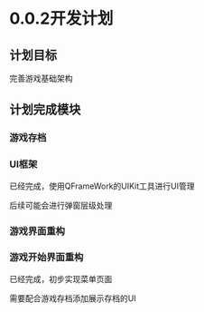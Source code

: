 ﻿# 0.0.2开发计划
## 计划目标
完善游戏基础架构
## 计划完成模块
### 游戏存档
### UI框架
已经完成，使用QFrameWork的UIKit工具进行UI管理

后续可能会进行弹窗层级处理
### 游戏界面重构
### 游戏开始界面重构
已经完成，初步实现菜单页面

需要配合游戏存档添加展示存档的UI
